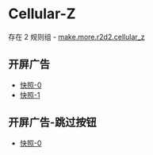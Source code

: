 # Cellular-Z

存在 2 规则组 - [make.more.r2d2.cellular_z](/src/apps/make.more.r2d2.cellular_z.ts)

## 开屏广告

- [快照-0](https://gkd-kit.gitee.io/import/12648511)
- [快照-1](https://gkd-kit.gitee.io/import/12747314)

## 开屏广告-跳过按钮

- [快照-0](https://gkd-kit.gitee.io/import/12747314)
